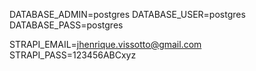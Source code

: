 
DATABASE_ADMIN=postgres
DATABASE_USER=postgres
DATABASE_PASS=postgres

STRAPI_EMAIL=jhenrique.vissotto@gmail.com
STRAPI_PASS=123456ABCxyz
